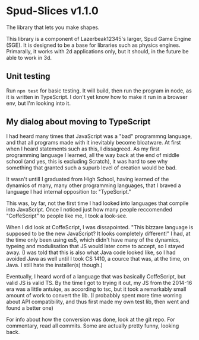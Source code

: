 # Spud-Slices v1.1.0

The library that lets you make shapes.

This library is a component of Lazerbeak12345's larger, Spud Game Engine (SGE).
It is designed to be a base for libraries such as physics engines. Primarally,
it works with 2d applications only, but it should, in the future be able to work
in 3d.

## Unit testing

Run `npm test` for basic testing. It will build, then run the program in node,
as it is written in TypeScript. I don't yet know how to make it run in a browser
env, but I'm looking into it.

## My dialog about moving to TypeScript

I had heard many times that JavaScript was a "bad" programmng language, and that
all programs made with it inevitably become bloatware. At first when I heard
statements such as this, I dissagreed. As my first programming language I
learned, all the way back at the end of middle school (and yes, this is
excluding Scratch), it was hard to see why something that granted such a supurb
level of creation would be bad.

It wasn't untill I graduated from High School, having learned of the dynamics of
many, many other programming languages, that I braved a language I had internal
opposition to: "TypeScript."

This was, by far, not the first time I had looked into languages that compile
into JavaScript. Once I noticed just how many people reccomended "CoffeScript"
to people like me, I took a look-see.

When I did look at CoffeScript, I was dissapointed. "This bizzare language is
supposed to be the new JavaScript? It looks completely different!" I had, at the
time only been using es5, which didn't have many of the dynamics, typeing and
modulisation that JS would later come to accept, so I stayed away. (I was told
that this is also what Java code looked like, so I had avoided Java as well
until I took CS 1410, a cource that was, at the time, on Java. I still hate the
installer(s) though.)

Eventually, I heard word of a language that was basically CoffeScript, but
valid JS is valid TS. By the time I got to trying it out, my JS from the 2014-16
era was a little antuiqe, as according to tsc, but it took a remarkably small
amount of work to convert the lib. (I probabbly spent more time worring about
API compatibility, and thus first made my own test lib, then went and found a
better one)

For info about how the conversion was done, look at the git repo. For
commentary, read all commits. Some are actually pretty funny, looking back.
